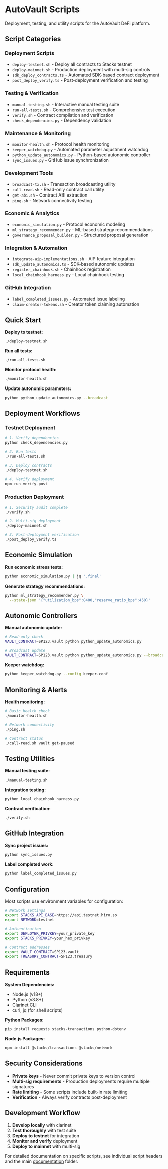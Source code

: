 # AutoVault Scripts

Deployment, testing, and utility scripts for the AutoVault DeFi platform.

## Script Categories

### Deployment Scripts
- `deploy-testnet.sh` - Deploy all contracts to Stacks testnet
- `deploy-mainnet.sh` - Production deployment with multi-sig controls
- `sdk_deploy_contracts.ts` - Automated SDK-based contract deployment
- `post_deploy_verify.ts` - Post-deployment verification and testing

### Testing & Verification
- `manual-testing.sh` - Interactive manual testing suite
- `run-all-tests.sh` - Comprehensive test execution
- `verify.sh` - Contract compilation and verification
- `check_dependencies.py` - Dependency validation

### Maintenance & Monitoring
- `monitor-health.sh` - Protocol health monitoring
- `keeper_watchdog.py` - Automated parameter adjustment watchdog
- `python_update_autonomics.py` - Python-based autonomic controller
- `sync_issues.py` - GitHub issue synchronization

### Development Tools
- `broadcast-tx.sh` - Transaction broadcasting utility
- `call-read.sh` - Read-only contract call utility
- `get-abi.sh` - Contract ABI extraction
- `ping.sh` - Network connectivity testing

### Economic & Analytics
- `economic_simulation.py` - Protocol economic modeling
- `ml_strategy_recommender.py` - ML-based strategy recommendations
- `governance_proposal_builder.py` - Structured proposal generation

### Integration & Automation
- `integrate-aip-implementations.sh` - AIP feature integration
- `sdk_update_autonomics.ts` - SDK-based autonomic updates
- `register_chainhook.sh` - Chainhook registration
- `local_chainhook_harness.py` - Local chainhook testing

### GitHub Integration
- `label_completed_issues.py` - Automated issue labeling
- `claim-creator-tokens.sh` - Creator token claiming automation

## Quick Start

**Deploy to testnet:**

```bash
./deploy-testnet.sh
```

**Run all tests:**

```bash
./run-all-tests.sh
```

**Monitor protocol health:**

```bash
./monitor-health.sh
```

**Update autonomic parameters:**

```bash
python python_update_autonomics.py --broadcast
```

## Deployment Workflows

### Testnet Deployment

```bash
# 1. Verify dependencies
python check_dependencies.py

# 2. Run tests
./run-all-tests.sh

# 3. Deploy contracts
./deploy-testnet.sh

# 4. Verify deployment
npm run verify-post
```

### Production Deployment

```bash
# 1. Security audit complete
./verify.sh

# 2. Multi-sig deployment
./deploy-mainnet.sh

# 3. Post-deployment verification
./post_deploy_verify.ts
```

## Economic Simulation

**Run economic stress tests:**

```bash
python economic_simulation.py | jq '.final'
```

**Generate strategy recommendations:**

```bash
python ml_strategy_recommender.py \
  --state-json '{"utilization_bps":8400,"reserve_ratio_bps":450}'
```

## Autonomic Controllers

**Manual autonomic update:**

```bash
# Read-only check
VAULT_CONTRACT=SP123.vault python python_update_autonomics.py

# Broadcast update
VAULT_CONTRACT=SP123.vault python python_update_autonomics.py --broadcast
```

**Keeper watchdog:**

```bash
python keeper_watchdog.py --config keeper.conf
```

## Monitoring & Alerts

**Health monitoring:**

```bash
# Basic health check
./monitor-health.sh

# Network connectivity
./ping.sh

# Contract status
./call-read.sh vault get-paused
```

## Testing Utilities

**Manual testing suite:**

```bash
./manual-testing.sh
```

**Integration testing:**

```bash
python local_chainhook_harness.py
```

**Contract verification:**

```bash
./verify.sh
```

## GitHub Integration

**Sync project issues:**

```bash
python sync_issues.py
```

**Label completed work:**

```bash
python label_completed_issues.py
```

## Configuration

Most scripts use environment variables for configuration:

```bash
# Network settings
export STACKS_API_BASE=https://api.testnet.hiro.so
export NETWORK=testnet

# Authentication
export DEPLOYER_PRIVKEY=your_private_key
export STACKS_PRIVKEY=your_hex_privkey

# Contract addresses
export VAULT_CONTRACT=SP123.vault
export TREASURY_CONTRACT=SP123.treasury
```

## Requirements

**System Dependencies:**
- Node.js (v18+)
- Python (v3.8+)
- Clarinet CLI
- curl, jq (for shell scripts)

**Python Packages:**

```bash
pip install requests stacks-transactions python-dotenv
```

**Node.js Packages:**

```bash
npm install @stacks/transactions @stacks/network
```

## Security Considerations

- **Private keys** - Never commit private keys to version control
- **Multi-sig requirements** - Production deployments require multiple signatures
- **Rate limiting** - Some scripts include built-in rate limiting
- **Verification** - Always verify contracts post-deployment

## Development Workflow

1. **Develop locally** with clarinet
2. **Test thoroughly** with test suite
3. **Deploy to testnet** for integration
4. **Monitor and verify** deployment
5. **Deploy to mainnet** with multi-sig

For detailed documentation on specific scripts, see individual script headers and the main [documentation](../documentation/) folder.
